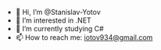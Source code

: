 - 👋 Hi, I’m @Stanislav-Yotov
- 👀 I’m interested in .NET
- 🌱 I’m currently studying C#
- 📫 How to reach me: iotov934@gmail.com

<!---
Stanislav-Yotov/Stanislav-Yotov is a ✨ special ✨ repository because its `README.md` (this file) appears on your GitHub profile.
You can click the Preview link to take a look at your changes.
--->
